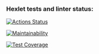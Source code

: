### Hexlet tests and linter status:
[![Actions Status](https://github.com/Konstantin-GIT/java-project-72/workflows/hexlet-check/badge.svg)](https://github.com/Konstantin-GIT/java-project-72/actions)

[![Maintainability](https://api.codeclimate.com/v1/badges/c290b110be47475b7b0d/maintainability)](https://codeclimate.com/github/Konstantin-GIT/java-project-72/maintainability)

[![Test Coverage](https://api.codeclimate.com/v1/badges/c290b110be47475b7b0d/test_coverage)](https://codeclimate.com/github/Konstantin-GIT/java-project-72/test_coverage)
